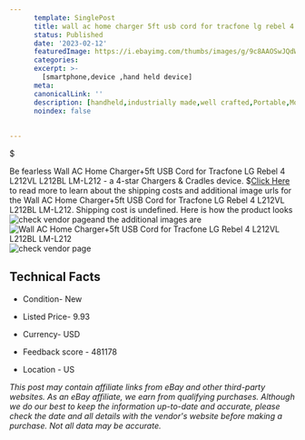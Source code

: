 ```yaml
---
      template: SinglePost
      title: wall ac home charger 5ft usb cord for tracfone lg rebel 4 l212vl l212bl lm l212
      status: Published
      date: '2023-02-12'
      featuredImage: https://i.ebayimg.com/thumbs/images/g/9c8AAOSwJQdW-1Ew/s-l225.jpg
      categories: 
      excerpt: >-
        [smartphone,device ,hand held device]
      meta:
      canonicalLink: ''
      description: [handheld,industrially made,well crafted,Portable,Mobile,Compact,Convenient,Lightweight,Maneuverable,Man-portable,Miniature,Carriable,Hand-held,Light,Holdable,Transportable,Mobile device,Pocket-sized,On-the-go,Wireless,Cordless,Compact size,Convenient size, smartphone,device ,hand held device]
      noindex: false
      
        
---
```

$

Be fearless Wall AC Home Charger+5ft USB Cord for Tracfone LG Rebel 4 L212VL L212BL LM-L212 - a 4-star Chargers & Cradles device.
$[Click Here](https://www.ebay.com/itm/393066813305?hash=item5b849b9779%3Ag%3A9c8AAOSwJQdW-1Ew&mkevt=1&mkcid=1&mkrid=711-53200-19255-0&campid=%253CePNCampaignId%253E&customid=%253CreferenceId%253E&toolid=10049) to read more to learn about the shipping costs and additional image urls for the Wall AC Home Charger+5ft USB Cord for Tracfone LG Rebel 4 L212VL L212BL LM-L212. Shipping cost is undefined. Here is how the product looks ![check vendor page](https://i.ebayimg.com/thumbs/images/g/9c8AAOSwJQdW-1Ew/s-l225.jpg)and the additional images are![Wall AC Home Charger+5ft USB Cord for Tracfone LG Rebel 4 L212VL L212BL LM-L212](https://i.ebayimg.com/images/g/9c8AAOSwJQdW-1Ew/s-l1600.jpg)![check vendor page](https://origin-galleryplus.ebayimg.com/ws/web/393066813305_2_0_1/225x225.jpg,https://origin-galleryplus.ebayimg.com/ws/web/393066813305_3_0_1/225x225.jpg)



 ## Technical Facts 



     
      

 - Condition- New 


      

 - Listed Price- 9.93 


      

 - Currency- USD 


      

 - Feedback score - 481178 


      

 - Location - US 


      
      

 *_This post may contain affiliate links from eBay and other third-party websites. As an eBay affiliate, we earn from qualifying purchases. Although we do our best to keep the information up-to-date and accurate, please check the date and all details with the vendor's website before making a purchase. Not all data may be accurate._*







